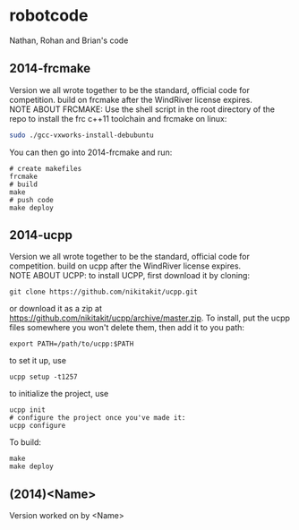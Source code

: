 robotcode
=========

Nathan, Rohan and Brian's code

2014-frcmake
------------

Version we all wrote together to be the standard, official code for competition.
build on frcmake after the WindRiver license expires.
<br>
NOTE ABOUT FRCMAKE:
Use the shell script in the root directory of the repo to install the frc c++11 toolchain and frcmake on linux:
```bash
sudo ./gcc-vxworks-install-debubuntu
```
You can then go into 2014-frcmake and run:
```shell
# create makefiles
frcmake
# build
make
# push code
make deploy
```

2014-ucpp
---------

Version we all wrote together to be the standard, official code for competition.
build on ucpp after the WindRiver license expires.
<br>
NOTE ABOUT UCPP:
to install UCPP, first download it by cloning:
```shell
git clone https://github.com/nikitakit/ucpp.git
```
or download it as a zip at https://github.com/nikitakit/ucpp/archive/master.zip. To install, put the ucpp files somewhere you won't delete them, then add it to you path:
```shell
export PATH=/path/to/ucpp:$PATH
```
to set it up, use
```shell
ucpp setup -t1257
```
to initialize the project, use
```shell
ucpp init
# configure the project once you've made it:
ucpp configure
```
To build:
```shell
make
make deploy
```
(2014)\<Name\>
-----------

Version worked on by \<Name\>

